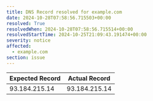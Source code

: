 ```yaml
---
title: DNS Record resolved for example.com
date: 2024-10-28T07:58:56.715503+00:00
resolved: True
resolvedWhen: 2024-10-28T07:58:56.715514+00:00
resolvedStartTime: 2024-10-25T21:09:43.191474+00:00
severity: notice
affected:
  - example.com
section: issue
---
```


| Expected Record  | Actual Record  |
|------------------|----------------|
| 93.184.215.14 | 93.184.215.14 |

